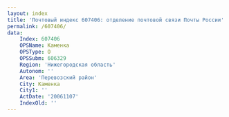 ```yaml
---
layout: index
title: 'Почтовый индекс 607406: отделение почтовой связи Почты России'
permalink: /607406/
data:
    Index: 607406
    OPSName: Каменка
    OPSType: О
    OPSSubm: 606329
    Region: 'Нижегородская область'
    Autonom: ''
    Area: 'Перевозский район'
    City: Каменка
    City1: ''
    ActDate: '20061107'
    IndexOld: ''
---
```

